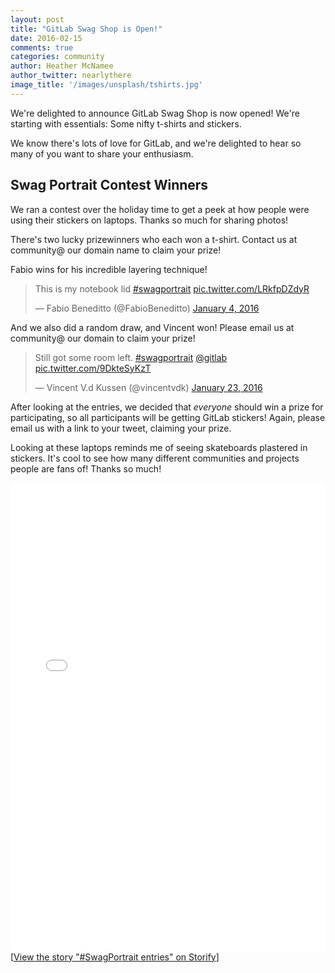 ```yaml
---
layout: post
title: "GitLab Swag Shop is Open!"
date: 2016-02-15
comments: true
categories: community
author: Heather McNamee
author_twitter: nearlythere
image_title: '/images/unsplash/tshirts.jpg'
---
```


We're delighted to announce GitLab Swag Shop is now opened!
We're starting with essentials: Some nifty t-shirts and stickers.

<!-- more -->

We know there's lots of love for GitLab, and we're delighted to hear
so many of you want to share your enthusiasm.

## Swag Portrait Contest Winners

We ran a contest over the holiday time to get a peek at how people
were using their stickers on laptops.
Thanks so much for sharing photos!

There's two lucky prizewinners who each won a t-shirt. 
Contact us at community@ our domain name to claim your prize! 

Fabio wins for his incredible layering technique! 

<blockquote class="twitter-tweet" data-lang="en"><p lang="en" dir="ltr">This is my notebook lid <a href="https://twitter.com/hashtag/swagportrait?src=hash">#swagportrait</a> <a href="https://t.co/LRkfpDZdyR">pic.twitter.com/LRkfpDZdyR</a></p>&mdash; Fabio Beneditto (@FabioBeneditto) <a href="https://twitter.com/FabioBeneditto/status/684023062065475584">January 4, 2016</a></blockquote>
<script async src="//platform.twitter.com/widgets.js" charset="utf-8"></script>

And we also did a random draw, and Vincent won! 
Please email us at community@ our domain to claim your prize! 

<blockquote class="twitter-tweet" data-lang="en"><p lang="en" dir="ltr">Still got some room left. <a href="https://twitter.com/hashtag/swagportrait?src=hash">#swagportrait</a> <a href="https://twitter.com/gitlab">@gitlab</a> <a href="https://t.co/9DkteSyKzT">pic.twitter.com/9DkteSyKzT</a></p>&mdash; Vincent V.d Kussen (@vincentvdk) <a href="https://twitter.com/vincentvdk/status/690879663183380480">January 23, 2016</a></blockquote>
<script async src="//platform.twitter.com/widgets.js" charset="utf-8"></script>

After looking at the entries, we decided that *everyone* should win a
prize for participating, so all participants will be getting GitLab stickers!
Again, please email us with a link to your tweet, claiming your prize. 

Looking at these laptops reminds me of seeing skateboards plastered in stickers.
It's cool to see how many different communities and projects people
are fans of! Thanks so much!

<div class="storify"><iframe src="//storify.com/nearlythere/swag-portraits/embed?border=false" width="100%" height="750" frameborder="no" allowtransparency="true"></iframe><script src="//storify.com/nearlythere/swag-portraits.js?border=false"></script><noscript>[<a href="//storify.com/nearlythere/swag-portraits" target="_blank">View the story "#SwagPortrait entries" on Storify</a>]</noscript></div>
